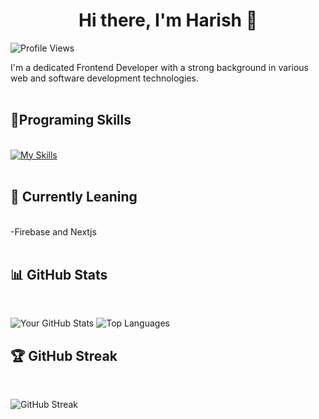 

<h1 align="center">Hi there, I'm Harish 👋</h1>


![Profile Views](https://komarev.com/ghpvc/?username=HarishTR14&color=green)
<br>


I'm a dedicated Frontend Developer with a strong background in various web and software development technologies.
<br>
<br>


## 🚀Programing Skills
<br>

  <div align="left">
      <a href="https://skillicons.dev/icons?i=js,html,css,react,figma,firebase,tailwind,nodejs,mongodb,mysql,git" target="_blank" rel="noopener noreferrer">
          <img src="https://skillicons.dev/icons?i=js,html,css,react,figma,firebase,tailwind,nodejs,mongodb,mysql,git" alt="My Skills" />
      </a>
  </div>
  <br>




## 🌱 Currently Leaning
<br>
-Firebase and Nextjs
<br>
<br>


## 📊 GitHub Stats
<br>

![Your GitHub Stats](https://github-readme-stats.vercel.app/api?username=HarishTR14&show_icons=true&rank_icon=github&&theme=radical)
![Top Languages](https://github-readme-stats.vercel.app/api/top-langs/?username=HarishTR14&layout=compact&theme=radical)
<br>

## 🏆 GitHub Streak
<br>

![GitHub Streak](https://github-readme-streak-stats.herokuapp.com/?user=HarishTR14&theme=radical)


